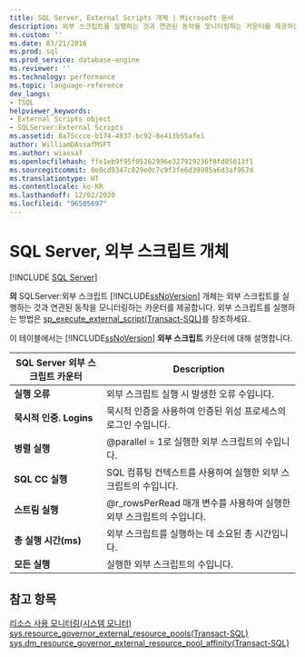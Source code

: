 ```yaml
---
title: SQL Server, External Scripts 개체 | Microsoft 문서
description: 외부 스크립트를 실행하는 것과 연관된 동작을 모니터링하는 카운터를 제공하는 SQLServer:외부 스크립트 개체에 대해 알아봅니다.
ms.custom: ''
ms.date: 03/21/2016
ms.prod: sql
ms.prod_service: database-engine
ms.reviewer: ''
ms.technology: performance
ms.topic: language-reference
dev_langs:
- TSQL
helpviewer_keywords:
- External Scripts object
- SQLServer:External Scripts
ms.assetid: 8a75ccce-b174-4937-bc92-8e413b55afe1
author: WilliamDAssafMSFT
ms.author: wiassaf
ms.openlocfilehash: ffe1eb9f95f05262996e327929236f8fd05613f1
ms.sourcegitcommit: 0e0cd9347c029e0c7c9f3fe6d39985a6d3af967d
ms.translationtype: HT
ms.contentlocale: ko-KR
ms.lasthandoff: 12/02/2020
ms.locfileid: "96505697"
---
```

# <a name="sql-server-external-scripts-object"></a>SQL Server, 외부 스크립트 개체
 [!INCLUDE [SQL Server](../../includes/applies-to-version/sqlserver.md)]

  **의** SQLServer:외부 스크립트 [!INCLUDE[ssNoVersion](../../includes/ssnoversion-md.md)] 개체는 외부 스크립트를 실행하는 것과 연관된 동작을 모니터링하는 카운터를 제공합니다. 외부 스크립트를 실행하는 방법은 [sp_execute_external_script&#40;Transact-SQL&#41;](../../relational-databases/system-stored-procedures/sp-execute-external-script-transact-sql.md)를 참조하세요.  
  
 이 테이블에서는 [!INCLUDE[ssNoVersion](../../includes/ssnoversion-md.md)] **외부 스크립트** 카운터에 대해 설명합니다.  
  
|SQL Server 외부 스크립트 카운터|Description|  
|------------------------------------------|-----------------|  
|**실행 오류**|외부 스크립트 실행 시 발생한 오류 수입니다.|  
|**묵시적 인증. Logins**|묵시적 인증을 사용하여 인증된 위성 프로세스의 로그인 수입니다.|  
|**병렬 실행**|@parallel = 1로 실행한 외부 스크립트의 수입니다.|  
|**SQL CC 실행**|SQL 컴퓨팅 컨텍스트를 사용하여 실행한 외부 스크립트의 수입니다.|  
|**스트림 실행**|@r_rowsPerRead 매개 변수를 사용하여 실행한 외부 스크립트의 수입니다.|  
|**총 실행 시간(ms)**|외부 스크립트를 실행하는 데 소요된 총 시간입니다.|  
|**모든 실행**|실행한 외부 스크립트의 수입니다.|  
  
## <a name="see-also"></a>참고 항목  
 [리소스 사용 모니터링&#40;시스템 모니터&#41;](../../relational-databases/performance-monitor/monitor-resource-usage-system-monitor.md)   
 [sys.resource_governor_external_resource_pools&#40;Transact-SQL&#41;](../../relational-databases/system-catalog-views/sys-resource-governor-external-resource-pools-transact-sql.md)   
 [sys.dm_resource_governor_external_resource_pool_affinity&#40;Transact-SQL&#41;](../../relational-databases/system-dynamic-management-views/sys-dm-resource-governor-external-resource-pool-affinity-transact-sql.md)  
  
  
